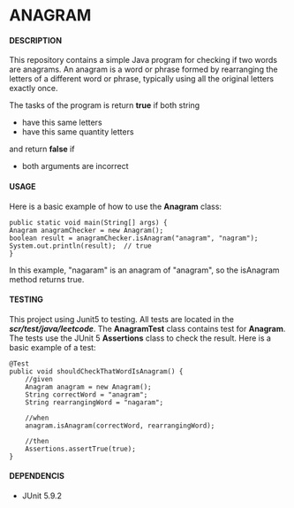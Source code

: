 # ANAGRAM #

 #### **DESCRIPTION** ####

This repository contains a simple Java program for checking if two words are anagrams. An anagram is a word or phrase formed by rearranging the letters of a different word or phrase, typically using all the original letters exactly once.

The tasks of the program is return **true** if both string 
- have this same letters
- have this same quantity letters


 and return **false** if 
 - both arguments are incorrect

 #### **USAGE** ####

Here is a basic example of how to use the **Anagram** class:
       
    public static void main(String[] args) {
    Anagram anagramChecker = new Anagram();
    boolean result = anagramChecker.isAnagram("anagram", "nagram");
    System.out.println(result);  // true
    }

In this example, "nagaram" is an anagram of "anagram", so the isAnagram method returns true.

 #### **TESTING** ####

This project using Junit5 to testing. All tests are located in the ***scr/test/java/leetcode***. The **AnagramTest** class contains test for **Anagram**.
The tests use the JUnit 5 **Assertions** class to check the result.
Here is a basic example of a test:

    @Test
    public void shouldCheckThatWordIsAnagram() {
        //given
        Anagram anagram = new Anagram();
        String correctWord = "anagram";
        String rearrangingWord = "nagaram";
        
        //when
        anagram.isAnagram(correctWord, rearrangingWord);
        
        //then
        Assertions.assertTrue(true);
    }

#### **DEPENDENCIS** ####

- JUnit 5.9.2
